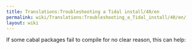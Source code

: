 ```yaml
---
title: Translations:Troubleshooting a Tidal install/40/en
permalink: wiki/Translations:Troubleshooting_a_Tidal_install/40/en/
layout: wiki
---
```


If some cabal packages fail to compile for no clear reason, this can
help:
